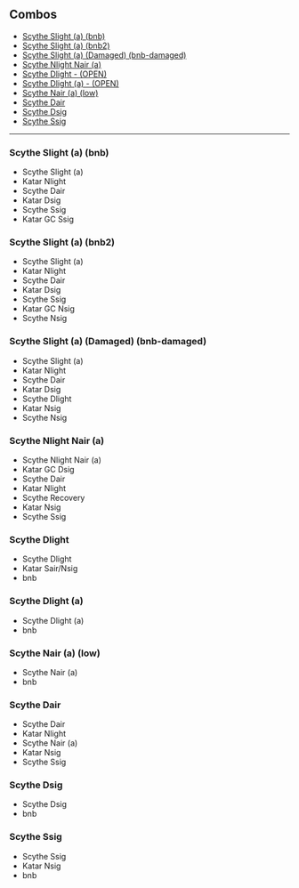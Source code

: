 ## Combos
- [Scythe Slight (a) (bnb)](#scythe-slight-a-bnb)
- [Scythe Slight (a) (bnb2)](#scythe-slight-a-bnb2)
- [Scythe Slight (a) (Damaged) (bnb-damaged)](#scythe-slight-a-bnb2)
- [Scythe Nlight Nair (a)](#scythe-nlight-nair-a)
- [Scythe Dlight - (OPEN)](#scythe-dlight-this-one-is-impossible)
- [Scythe Dlight (a) - (OPEN)](#scythe-dlight-a)
- [Scythe Nair (a) (low)](#scythe-nair-a)
- [Scythe Dair](#scythe-dair-can-be-better)
- [Scythe Dsig](#scythe-dsig)
- [Scythe Ssig](#scythe-ssig)

---

### Scythe Slight (a) (bnb)
- Scythe Slight (a)
- Katar Nlight
- Scythe Dair
- Katar Dsig
- Scythe Ssig
- Katar GC Ssig

### Scythe Slight (a) (bnb2)
- Scythe Slight (a)
- Katar Nlight
- Scythe Dair
- Katar Dsig
- Scythe Ssig
- Katar GC Nsig
- Scythe Nsig

### Scythe Slight (a) (Damaged) (bnb-damaged)
- Scythe Slight (a)
- Katar Nlight
- Scythe Dair
- Katar Dsig
- Scythe Dlight
- Katar Nsig
- Scythe Nsig

### Scythe Nlight Nair (a)
- Scythe Nlight Nair (a)
- Katar GC Dsig
- Scythe Dair
- Katar Nlight
- Scythe Recovery
- Katar Nsig
- Scythe Ssig

### Scythe Dlight
- Scythe Dlight
- Katar Sair/Nsig
- bnb

### Scythe Dlight (a)
- Scythe Dlight (a)
- bnb

### Scythe Nair (a) (low)
- Scythe Nair (a)
- bnb

### Scythe Dair
- Scythe Dair
- Katar Nlight
- Scythe Nair (a)
- Katar Nsig
- Scythe Ssig

### Scythe Dsig
- Scythe Dsig
- bnb

### Scythe Ssig
- Scythe Ssig
- Katar Nsig
- bnb
